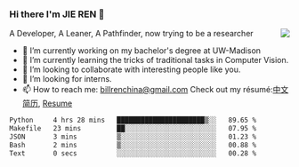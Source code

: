 ### Hi there I'm JIE REN 👋

<img align="right" src="https://github-readme-stats.vercel.app/api?username=BillRencn&show_icons=true&icon_color=0366d6&bg_color=ffffff&hide_title=true" />
A Developer, A Leaner, A Pathfinder, now trying to be a researcher

- 🔭 I’m currently working on my bachelor's degree at UW-Madison
- 🌱 I’m currently learning the tricks of traditional tasks in Computer Vision.
- 👯 I’m looking to collaborate with interesting people like you. 
- 🤔 I’m looking for interns.
- 📫 How to reach me: billrenchina@gmail.com
Check out my résumé:[中文简历](), [Resume]()

<!--START_SECTION:waka-->

```txt
Python     4 hrs 28 mins   ██████████████████████▒░░   89.65 %
Makefile   23 mins         ██░░░░░░░░░░░░░░░░░░░░░░░   07.95 %
JSON       3 mins          ▒░░░░░░░░░░░░░░░░░░░░░░░░   01.23 %
Bash       2 mins          ▒░░░░░░░░░░░░░░░░░░░░░░░░   00.88 %
Text       0 secs          ░░░░░░░░░░░░░░░░░░░░░░░░░   00.28 %
```

<!--END_SECTION:waka-->
